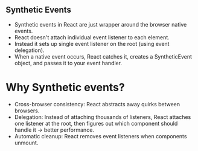 ## Synthetic Events

- Synthetic events in React are just wrapper around the browser native events.
- React doesn't attach individual event listener to each element.
- Instead it sets up single event listener on the root (using event delegation).
- When a native event occurs, React catches it, creates a SyntheticEvent object, and passes it to your event handler.

# Why Synthetic events?
- Cross-browser consistency: React abstracts away quirks between browsers.
- Delegation: Instead of attaching thousands of listeners, React attaches one listener at the root, then figures out which     component should handle it → better performance.
- Automatic cleanup: React removes event listeners when components unmount.